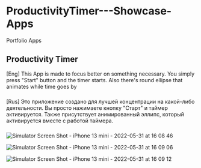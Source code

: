 # ProductivityTimer---Showcase-Apps
Portfolio Apps

Productivity Timer
------------------

\[Eng\] This App is made to focus better on something necessary. You simply press "Start" button and the timer starts. Also there's round ellipse that animates while time goes by
###
\[Rus\] Это приложение создано для лучшей концентрации на какой-либо деятельности. Вы просто нажимаете кнопку "Старт" и таймер активируется. Также присутствует анимированный эллипс, который активируется вместе с работой таймера.
###

![Simulator Screen Shot - iPhone 13 mini - 2022-05-31 at 16 08 46](https://user-images.githubusercontent.com/95698427/171181015-4a8ac589-b78f-4c63-b14d-6e44530f07d1.png)

![Simulator Screen Shot - iPhone 13 mini - 2022-05-31 at 16 09 06](https://user-images.githubusercontent.com/95698427/171181030-d5701307-dfdc-412d-ade5-728cf553a31d.png)

![Simulator Screen Shot - iPhone 13 mini - 2022-05-31 at 16 09 12](https://user-images.githubusercontent.com/95698427/171181053-99077105-a198-439c-913a-e8e6fe6bd3ea.png)
